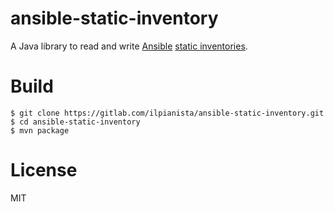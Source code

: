 ansible-static-inventory
========================

A Java library to read and write [Ansible](https://www.ansible.com/) [static inventories](https://docs.ansible.com/ansible/intro_inventory.html).

# Build

    $ git clone https://gitlab.com/ilpianista/ansible-static-inventory.git
    $ cd ansible-static-inventory
    $ mvn package

# License

MIT
